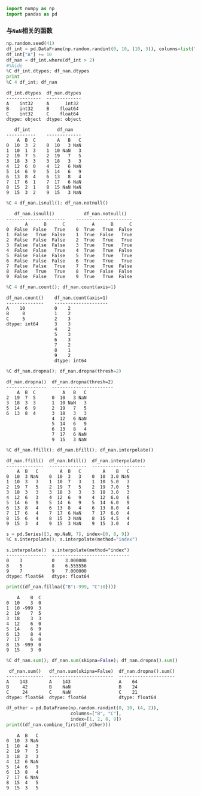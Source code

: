 

```python
import numpy as np
import pandas as pd
```

### 与`NaN`相关的函数


```python
np.random.seed(41)
df_int = pd.DataFrame(np.random.randint(0, 10, (10, 3)), columns=list("ABC"))
df_int["A"] += 10
df_nan = df_int.where(df_int > 2)
#%hide
%C df_int.dtypes; df_nan.dtypes
print
%C 4 df_int; df_nan
```

    df_int.dtypes  df_nan.dtypes
    -------------  -------------
    A    int32     A      int32 
    B    int32     B    float64 
    C    int32     C    float64 
    dtype: object  dtype: object
    
       df_int          df_nan   
    -----------    -------------
        A  B  C        A   B   C
    0  10  3  2    0  10   3 NaN
    1  10  1  3    1  10 NaN   3
    2  19  7  5    2  19   7   5
    3  18  3  3    3  18   3   3
    4  12  6  0    4  12   6 NaN
    5  14  6  9    5  14   6   9
    6  13  8  4    6  13   8   4
    7  17  6  1    7  17   6 NaN
    8  15  2  1    8  15 NaN NaN
    9  15  3  2    9  15   3 NaN



```python
%C 4 df_nan.isnull(); df_nan.notnull()
```

       df_nan.isnull()           df_nan.notnull()  
    ----------------------    ---------------------
           A      B      C          A      B      C
    0  False  False   True    0  True   True  False
    1  False   True  False    1  True  False   True
    2  False  False  False    2  True   True   True
    3  False  False  False    3  True   True   True
    4  False  False   True    4  True   True  False
    5  False  False  False    5  True   True   True
    6  False  False  False    6  True   True   True
    7  False  False   True    7  True   True  False
    8  False   True   True    8  True  False  False
    9  False  False   True    9  True   True  False



```python
%C 4 df_nan.count(); df_nan.count(axis=1)
```

    df_nan.count()    df_nan.count(axis=1)
    --------------    --------------------
    A    10           0    2              
    B     8           1    2              
    C     5           2    3              
    dtype: int64      3    3              
                      4    2              
                      5    3              
                      6    3              
                      7    2              
                      8    1              
                      9    2              
                      dtype: int64        



```python
%C df_nan.dropna(); df_nan.dropna(thresh=2)
```

    df_nan.dropna()  df_nan.dropna(thresh=2)
    ---------------  -----------------------
        A  B  C          A   B   C          
    2  19  7  5      0  10   3 NaN          
    3  18  3  3      1  10 NaN   3          
    5  14  6  9      2  19   7   5          
    6  13  8  4      3  18   3   3          
                     4  12   6 NaN          
                     5  14   6   9          
                     6  13   8   4          
                     7  17   6 NaN          
                     9  15   3 NaN          



```python
%C df_nan.ffill(); df_nan.bfill(); df_nan.interpolate()
```

    df_nan.ffill()  df_nan.bfill()  df_nan.interpolate()
    --------------  --------------  --------------------
        A  B   C        A  B   C        A    B   C      
    0  10  3 NaN    0  10  3   3    0  10  3.0 NaN      
    1  10  3   3    1  10  7   3    1  10  5.0   3      
    2  19  7   5    2  19  7   5    2  19  7.0   5      
    3  18  3   3    3  18  3   3    3  18  3.0   3      
    4  12  6   3    4  12  6   9    4  12  6.0   6      
    5  14  6   9    5  14  6   9    5  14  6.0   9      
    6  13  8   4    6  13  8   4    6  13  8.0   4      
    7  17  6   4    7  17  6 NaN    7  17  6.0   4      
    8  15  6   4    8  15  3 NaN    8  15  4.5   4      
    9  15  3   4    9  15  3 NaN    9  15  3.0   4      



```python
s = pd.Series([3, np.NaN, 7], index=[0, 8, 9])
%C s.interpolate(); s.interpolate(method="index")
```

    s.interpolate()  s.interpolate(method="index")
    ---------------  -----------------------------
    0    3           0    3.000000                
    8    5           8    6.555556                
    9    7           9    7.000000                
    dtype: float64   dtype: float64               



```python
print((df_nan.fillna({"B":-999, "C":0})))
```

        A    B  C
    0  10    3  0
    1  10 -999  3
    2  19    7  5
    3  18    3  3
    4  12    6  0
    5  14    6  9
    6  13    8  4
    7  17    6  0
    8  15 -999  0
    9  15    3  0



```python
%C df_nan.sum(); df_nan.sum(skipna=False); df_nan.dropna().sum()
```

     df_nan.sum()   df_nan.sum(skipna=False)  df_nan.dropna().sum()
    --------------  ------------------------  ---------------------
    A    143        A    143                  A    64              
    B     42        B    NaN                  B    24              
    C     24        C    NaN                  C    21              
    dtype: float64  dtype: float64            dtype: float64       



```python
df_other = pd.DataFrame(np.random.randint(0, 10, (4, 2)), 
                        columns=["B", "C"], 
                        index=[1, 2, 8, 9])
print((df_nan.combine_first(df_other)))
```

        A  B   C
    0  10  3 NaN
    1  10  4   3
    2  19  7   5
    3  18  3   3
    4  12  6 NaN
    5  14  6   9
    6  13  8   4
    7  17  6 NaN
    8  15  4   5
    9  15  3   5

